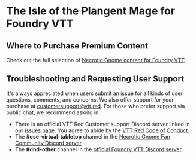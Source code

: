# The Isle of the Plangent Mage for Foundry VTT

## Where to Purchase Premium Content

Check out the full selection of [Necrotic Gnome content for Foundry VTT](https://www.drivethrurpg.com/browse/pub/5606/Necrotic-Gnome?filters=0_0_0_45317_0&src=fid45317&affiliate_id=1488516)

## Troubleshooting and Requesting User Support

It's always appreciated when users [submit an issue](/issues/new) for all kinds of user questions, comments, and concerns. We also offer support for your purchase at customersupport@vtt.red. For those who prefer support via public chat, we recommend asking in:

- There is an official VTT Red Customer support Discord server linked in our [issues page](/issues/new). You agree to abide by the [VTT Red Code of Conduct](https://github.com/vttred/.github/blob/main/CODE_OF_CONDUCT.md).
- The **#ose-virtual-tabletop** channel in the [Necrotic Gnome Fan Community Discord server](https://discord.gg/YprM5nq)
- The **#dnd-other** channel in the [official Foundry VTT Discord server](https://discord.gg/foundryvtt)
